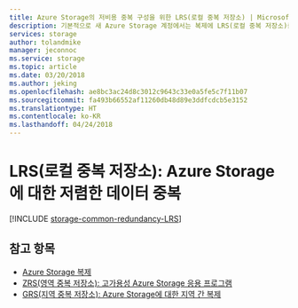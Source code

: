 ```yaml
---
title: Azure Storage의 저비용 중복 구성을 위한 LRS(로컬 중복 저장소) | Microsoft Docs
description: 기본적으로 새 Azure Storage 계정에서는 복제에 LRS(로컬 중복 저장소)를 사용합니다. LRS는 가장 저렴한 복제 옵션입니다. 데이터센터의 하드웨어 실패로부터는 보호되지만 데이터센터 수준의 재해로부터는 보호되지 않습니다.
services: storage
author: tolandmike
manager: jeconnoc
ms.service: storage
ms.topic: article
ms.date: 03/20/2018
ms.author: jeking
ms.openlocfilehash: ae8bc3ac24d8c3012c9643c33e0a5fe5c7f11b07
ms.sourcegitcommit: fa493b66552af11260db48d89e3ddfcdcb5e3152
ms.translationtype: HT
ms.contentlocale: ko-KR
ms.lasthandoff: 04/24/2018
---
```

# <a name="locally-redundant-storage-lrs-low-cost-data-redundancy-for-azure-storage"></a>LRS(로컬 중복 저장소): Azure Storage에 대한 저렴한 데이터 중복

[!INCLUDE [storage-common-redundancy-LRS](../../../includes/storage-common-redundancy-LRS.md)]

## <a name="see-also"></a>참고 항목

- [Azure Storage 복제](storage-redundancy.md)
- [ZRS(영역 중복 저장소): 고가용성 Azure Storage 응용 프로그램](storage-redundancy-zrs.md)
- [GRS(지역 중복 저장소): Azure Storage에 대한 지역 간 복제](storage-redundancy-grs.md)